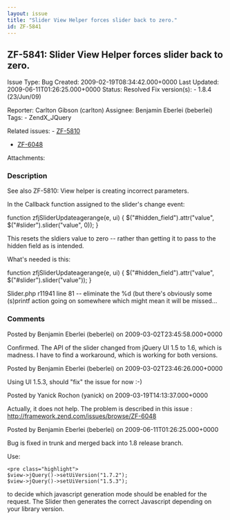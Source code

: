 ```yaml
---
layout: issue
title: "Slider View Helper forces slider back to zero."
id: ZF-5841
---
```


ZF-5841: Slider View Helper forces slider back to zero.
-------------------------------------------------------

 Issue Type: Bug Created: 2009-02-19T08:34:42.000+0000 Last Updated: 2009-06-11T01:26:25.000+0000 Status: Resolved Fix version(s): - 1.8.4 (23/Jun/09)
 
 Reporter:  Carlton Gibson (carlton)  Assignee:  Benjamin Eberlei (beberlei)  Tags: - ZendX\_JQuery
 
 Related issues: - [ZF-5810](/issues/browse/ZF-5810)
- [ZF-6048](/issues/browse/ZF-6048)
 
 Attachments: 
### Description

See also ZF-5810: View helper is creating incorrect parameters.

In the Callback function assigned to the slider's change event:

function zfjSliderUpdateagerange(e, ui) { $("#hidden\_field").attr("value", $("#slider").slider("value", 0)); }

This resets the sldiers value to zero -- rather than getting it to pass to the hidden field as is intended.

What's needed is this:

function zfjSliderUpdateagerange(e, ui) { $("#hidden\_field").attr("value", $("#slider").slider("value")); }

Slider.php r11941 line 81 -- eliminate the %d (but there's obviously some (s)printf action going on somewhere which might mean it will be missed...

 

 

### Comments

Posted by Benjamin Eberlei (beberlei) on 2009-03-02T23:45:58.000+0000

Confirmed. The API of the slider changed from jQuery UI 1.5 to 1.6, which is madness. I have to find a workaround, which is working for both versions.

 

 

Posted by Benjamin Eberlei (beberlei) on 2009-03-02T23:46:26.000+0000

Using UI 1.5.3, should "fix" the issue for now :-)

 

 

Posted by Yanick Rochon (yanick) on 2009-03-19T14:13:37.000+0000

Actually, it does not help. The problem is described in this issue : <http://framework.zend.com/issues/browse/ZF-6048>

 

 

Posted by Benjamin Eberlei (beberlei) on 2009-06-11T01:26:25.000+0000

Bug is fixed in trunk and merged back into 1.8 release branch.

Use:

 
    <pre class="highlight">
    $view->jQuery()->setUiVersion("1.7.2");
    $view->jQuery()->setUiVersion("1.5.3");


to decide which javascript generation mode should be enabled for the request. The Slider then generates the correct Javascript depending on your library version.

 

 